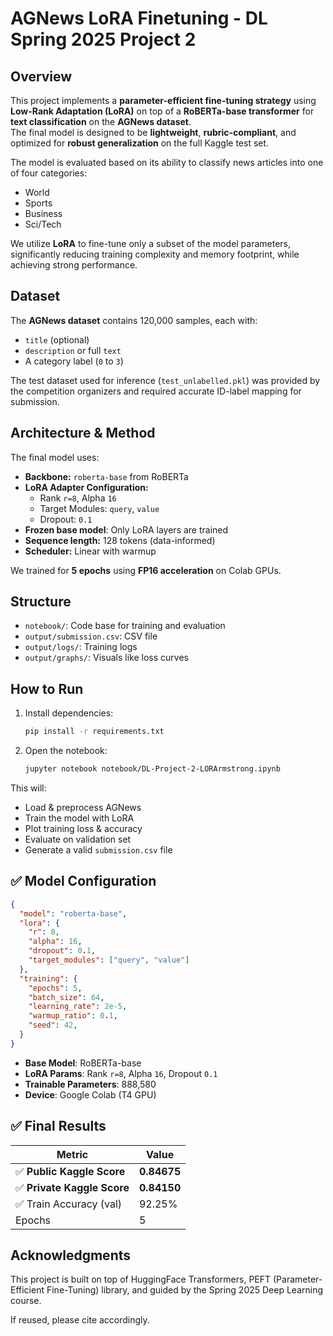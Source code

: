 # AGNews LoRA Finetuning - DL Spring 2025 Project 2

## **Overview**  
This project implements a **parameter-efficient fine-tuning strategy** using **Low-Rank Adaptation (LoRA)** on top of a **RoBERTa-base transformer** for **text classification** on the **AGNews dataset**.  
The final model is designed to be **lightweight**, **rubric-compliant**, and optimized for **robust generalization** on the full Kaggle test set.

The model is evaluated based on its ability to classify news articles into one of four categories:
- World
- Sports
- Business
- Sci/Tech

We utilize **LoRA** to fine-tune only a subset of the model parameters, significantly reducing training complexity and memory footprint, while achieving strong performance.

## **Dataset**  
The **AGNews dataset** contains 120,000 samples, each with:
- `title` (optional)
- `description` or full `text`
- A category label (`0` to `3`)

The test dataset used for inference (`test_unlabelled.pkl`) was provided by the competition organizers and required accurate ID-label mapping for submission.

## **Architecture & Method**  
The final model uses:
- **Backbone:** `roberta-base` from RoBERTa
- **LoRA Adapter Configuration:**
  - Rank `r=8`, Alpha `16`
  - Target Modules: `query`, `value`
  - Dropout: `0.1`
- **Frozen base model**: Only LoRA layers are trained
- **Sequence length:** 128 tokens (data-informed)
- **Scheduler:** Linear with warmup

We trained for **5 epochs** using **FP16 acceleration** on Colab GPUs.

## Structure
- `notebook/`: Code base for training and evaluation
- `output/submission.csv`: CSV file
- `output/logs/`: Training logs
- `output/graphs/`: Visuals like loss curves

## How to Run

1. Install dependencies:
   ```bash
   pip install -r requirements.txt
   ```

2. Open the notebook:
   ```bash
   jupyter notebook notebook/DL-Project-2-LORArmstrong.ipynb
   ```

This will:
- Load & preprocess AGNews
- Train the model with LoRA
- Plot training loss & accuracy
- Evaluate on validation set
- Generate a valid `submission.csv` file

## ✅ Model Configuration

```json
{
  "model": "roberta-base",
  "lora": {
    "r": 8,
    "alpha": 16,
    "dropout": 0.1,
    "target_modules": ["query", "value"]
  },
  "training": {
    "epochs": 5,
    "batch_size": 64,
    "learning_rate": 2e-5,
    "warmup_ratio": 0.1,
    "seed": 42,
  }
}
```

- **Base Model**: RoBERTa-base  
- **LoRA Params**: Rank `r=8`, Alpha `16`, Dropout `0.1`  
- **Trainable Parameters**: 888,580  
- **Device**: Google Colab (T4 GPU)

## ✅ Final Results

| Metric                   | Value        |
|---------------------------|--------------|
| ✅ **Public Kaggle Score** | **0.84675**   |
| ✅ **Private Kaggle Score**| **0.84150**   |
| ✅ Train Accuracy (val)    | 92.25%       |
| Epochs                    | 5  

## **Acknowledgments**  
This project is built on top of HuggingFace Transformers, PEFT (Parameter-Efficient Fine-Tuning) library, and guided by the Spring 2025 Deep Learning course.

If reused, please cite accordingly.
